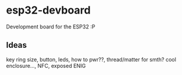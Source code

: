 # esp32-devboard
Development board for the ESP32 :P

## Ideas
key ring size, button, leds, how to pwr??, thread/matter for smth? cool enclosure..., NFC, exposed ENIG